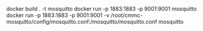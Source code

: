 docker build . -t mosquitto
docker run -p 1883:1883 -p 9001:9001 mosquitto
docker run -p 1883:1883 -p 9001:9001  -v /root/cmmc-mosquitto/config/mosquitto.conf:/mosquitto/mosquitto.conf mosquitto
